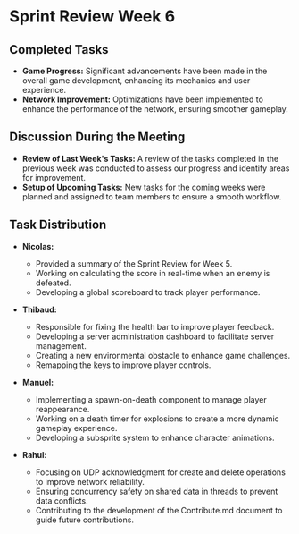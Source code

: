 # Sprint Review Week 6

## Completed Tasks
- **Game Progress:** Significant advancements have been made in the overall game development, enhancing its mechanics and user experience.
- **Network Improvement:** Optimizations have been implemented to enhance the performance of the network, ensuring smoother gameplay.

## Discussion During the Meeting
- **Review of Last Week's Tasks:** A review of the tasks completed in the previous week was conducted to assess our progress and identify areas for improvement.
- **Setup of Upcoming Tasks:** New tasks for the coming weeks were planned and assigned to team members to ensure a smooth workflow.

## Task Distribution

- **Nicolas:**
  - Provided a summary of the Sprint Review for Week 5.
  - Working on calculating the score in real-time when an enemy is defeated.
  - Developing a global scoreboard to track player performance.

- **Thibaud:**
  - Responsible for fixing the health bar to improve player feedback.
  - Developing a server administration dashboard to facilitate server management.
  - Creating a new environmental obstacle to enhance game challenges.
  - Remapping the keys to improve player controls.

- **Manuel:**
  - Implementing a spawn-on-death component to manage player reappearance.
  - Working on a death timer for explosions to create a more dynamic gameplay experience.
  - Developing a subsprite system to enhance character animations.

- **Rahul:**
  - Focusing on UDP acknowledgment for create and delete operations to improve network reliability.
  - Ensuring concurrency safety on shared data in threads to prevent data conflicts.
  - Contributing to the development of the Contribute.md document to guide future contributions.
